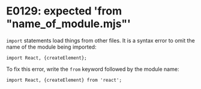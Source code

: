 # E0129: expected 'from "name_of_module.mjs"'

`import` statements load things from other files. It is a syntax error to omit
the name of the module being imported:

    import React, {createElement};

To fix this error, write the `from` keyword followed by the module name:

    import React, {createElement} from 'react';
